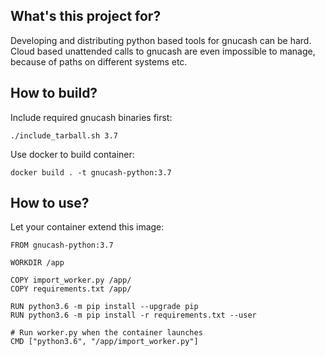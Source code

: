 ## What's this project for?

Developing and distributing python based tools for gnucash can be hard. Cloud based unattended calls to gnucash are even impossible to manage, because of paths on different systems etc.

## How to build?

Include required gnucash binaries first:

```
./include_tarball.sh 3.7
```

Use docker to build container:

```
docker build . -t gnucash-python:3.7
```

## How to use? 

Let your container extend this image:

```
FROM gnucash-python:3.7

WORKDIR /app

COPY import_worker.py /app/
COPY requirements.txt /app/

RUN python3.6 -m pip install --upgrade pip
RUN python3.6 -m pip install -r requirements.txt --user

# Run worker.py when the container launches
CMD ["python3.6", "/app/import_worker.py"]

```       
